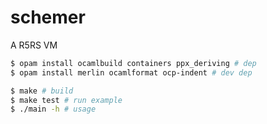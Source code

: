 # schemer

A R5RS VM

```sh
$ opam install ocamlbuild containers ppx_deriving # dep
$ opam install merlin ocamlformat ocp-indent # dev dep

$ make # build
$ make test # run example
$ ./main -h # usage
```
